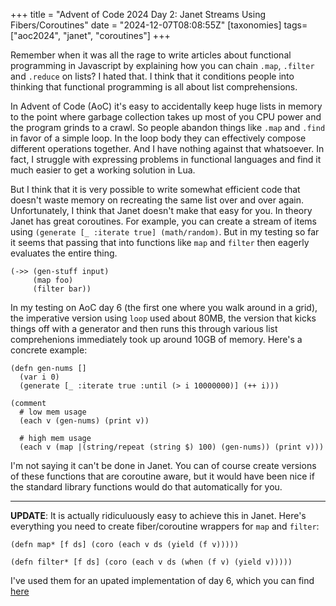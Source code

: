 +++
title = "Advent of Code 2024 Day 2: Janet Streams Using Fibers/Coroutines"
date = "2024-12-07T08:08:55Z"
[taxonomies]
tags=["aoc2024", "janet", "coroutines"]
+++

Remember when it was all the rage to write articles about functional programming in Javascript by explaining how you can chain `.map`, `.filter` and `.reduce` on lists? I hated that. I think that it conditions people into thinking that functional programming is all about list comprehensions.

In Advent of Code (AoC) it's easy to accidentally keep huge lists in memory to the point where garbage collection takes up most of you CPU power and the program grinds to a crawl. So people abandon things like `.map` and `.find` in favor of a simple loop. In the loop body they can effectively compose different operations together. And I have nothing against that whatsoever. In fact, I struggle with expressing problems in functional languages and find it much easier to get a working solution in Lua.

But I think that it is very possible to write somewhat efficient code that doesn't waste memory on recreating the same list over and over again. Unfortunately, I think that Janet doesn't make that easy for you. In theory Janet has great coroutines. For example, you can create a stream of items using `(generate [_ :iterate true] (math/random)`. But in my testing so far it seems that passing that into functions like `map` and `filter` then eagerly evaluates the entire thing.

```janet
(->> (gen-stuff input)
     (map foo)
     (filter bar))
```

In my testing on AoC day 6 (the first one where you walk around in a grid), the imperative version using `loop` used about 80MB, the version that kicks things off with a generator and then runs this through various list comprehenions immediately took up around 10GB of memory. Here's a concrete example:

```janet
(defn gen-nums []
  (var i 0)
  (generate [_ :iterate true :until (> i 10000000)] (++ i)))

(comment
  # low mem usage
  (each v (gen-nums) (print v))

  # high mem usage
  (each v (map |(string/repeat (string $) 100) (gen-nums)) (print v)))
```

I'm not saying it can't be done in Janet. You can of course create versions of these functions that are coroutine aware, but it would have been nice if the standard library functions would do that automatically for you.

-------

**UPDATE**: It is actually ridiculuously easy to achieve this in Janet. Here's everything you need to create fiber/coroutine wrappers for `map` and `filter`:

```janet
(defn map* [f ds] (coro (each v ds (yield (f v)))))

(defn filter* [f ds] (coro (each v ds (when (f v) (yield v)))))
```

I've used them for an upated implementation of day 6, which you can find [here](https://github.com/cideM/aoc2024-janet/blob/main/d6/main.janet#L52-L58)
